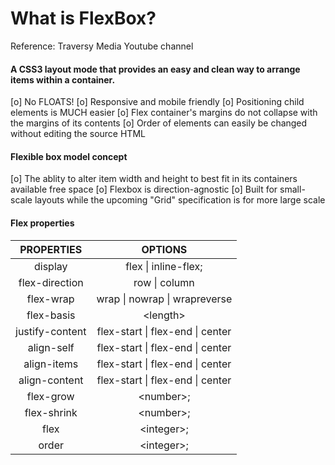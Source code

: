 # What is FlexBox?

Reference: Traversy Media Youtube channel

#### A CSS3 layout mode that provides an easy and clean way to arrange items within a container.

[o] No FLOATS!
[o] Responsive and mobile friendly
[o] Positioning child elements is MUCH easier
[o] Flex container's margins do not collapse with the margins of its contents
[o] Order of elements can easily be changed without editing the source HTML

#### Flexible box model concept

[o] The ablity to alter item width and height to best fit in its containers available free space
[o] Flexbox is direction-agnostic
[o] Built for small-scale layouts while the upcoming "Grid" specification is for more large scale

#### Flex properties

PROPERTIES | OPTIONS
:---------:|:----------------------------:
display    | flex \| inline-flex;
flex-direction | row \| column
flex-wrap | wrap \| nowrap \| wrapreverse
flex-basis | \<length\>
justify-content | flex-start \| flex-end \| center
align-self | flex-start \| flex-end \| center
align-items | flex-start \| flex-end \| center
align-content | flex-start \| flex-end \| center
flex-grow | \<number\>;
flex-shrink | \<number\>;
flex | \<integer\>;
order | \<integer\>;